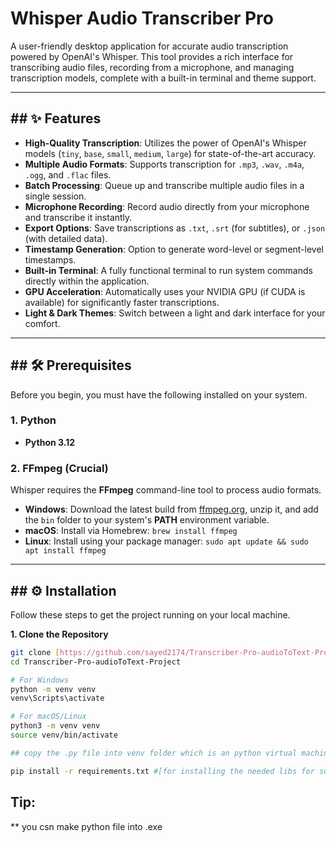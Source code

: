 # Whisper Audio Transcriber Pro

A user-friendly desktop application for accurate audio transcription powered by OpenAI's Whisper. This tool provides a rich interface for transcribing audio files, recording from a microphone, and managing transcription models, complete with a built-in terminal and theme support.




---

## ## ✨ Features

* **High-Quality Transcription**: Utilizes the power of OpenAI's Whisper models (`tiny`, `base`, `small`, `medium`, `large`) for state-of-the-art accuracy.
* **Multiple Audio Formats**: Supports transcription for `.mp3`, `.wav`, `.m4a`, `.ogg`, and `.flac` files.
* **Batch Processing**: Queue up and transcribe multiple audio files in a single session.
* **Microphone Recording**: Record audio directly from your microphone and transcribe it instantly.
* **Export Options**: Save transcriptions as `.txt`, `.srt` (for subtitles), or `.json` (with detailed data).
* **Timestamp Generation**: Option to generate word-level or segment-level timestamps.
* **Built-in Terminal**: A fully functional terminal to run system commands directly within the application.
* **GPU Acceleration**: Automatically uses your NVIDIA GPU (if CUDA is available) for significantly faster transcriptions.
* **Light & Dark Themes**: Switch between a light and dark interface for your comfort.

---

## ## 🛠️ Prerequisites

Before you begin, you must have the following installed on your system.

### 1. Python
* **Python 3.12**

### 2. FFmpeg (Crucial)
Whisper requires the **FFmpeg** command-line tool to process audio formats.
* **Windows**: Download the latest build from [ffmpeg.org](https://ffmpeg.org/download.html), unzip it, and add the `bin` folder to your system's **PATH** environment variable.
* **macOS**: Install via Homebrew: `brew install ffmpeg`
* **Linux**: Install using your package manager: `sudo apt update && sudo apt install ffmpeg`

---

## ## ⚙️ Installation

Follow these steps to get the project running on your local machine.

**1. Clone the Repository**
```sh
git clone [https://github.com/sayed2174/Transcriber-Pro-audioToText-Project.git](https://github.com/sayed2174/Transcriber-Pro-audioToText-Project.git)
cd Transcriber-Pro-audioToText-Project

# For Windows
python -m venv venv
venv\Scripts\activate

# For macOS/Linux
python3 -m venv venv
source venv/bin/activate

## copy the .py file into venv folder which is an python virtual machine setup

pip install -r requirements.txt #[for installing the needed libs for support of running app]
```
## Tip:
** you csn make python file into .exe
